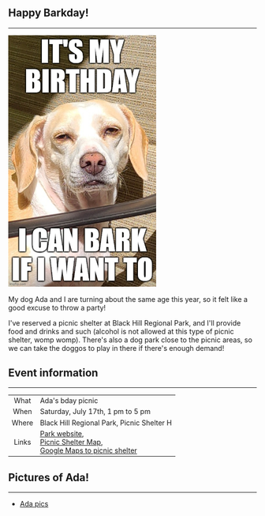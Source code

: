 
## Happy Barkday!

----------------------------------
<style>
    center {
      display: block;
      margin-left: auto;
      margin-right: auto;
      width: 50%;
    }
</style>
<img src="pics/ada-bday-meme.jpg" alt="It's my birthday!" width="300" class="center">

My dog Ada and I are turning about the same age this year, so it felt like a good excuse to throw a party!

I've reserved a picnic shelter at Black Hill Regional Park, and I'll provide food and drinks and such (alcohol is not allowed at this type of picnic shelter, womp womp).  There's also a dog park close to the picnic areas, so we can take the doggos to play in there if there's enough demand!


## Event information
----------------------------------

| |     |
| :---:        |    :----   |
| What | Ada's bday picnic |
| When | Saturday, July 17th, 1 pm to 5 pm |
| Where| Black Hill Regional Park, Picnic Shelter H |
| Links | [Park website](https://www.montgomeryparks.org/parks-and-trails/black-hill-regional-park/),<br />[Picnic Shelter Map](https://www.montgomeryparks.org/resources/black-hill-regional-park-picnic-shelter-map/),<br />[Google Maps to picnic shelter](https://goo.gl/maps/DTmQSrPd8toy8eRC6)|

## Pictures of Ada!
----------------------------------

- [Ada pics](https://mayankles.github.io/ada-picnic-party/slideshow.html)



